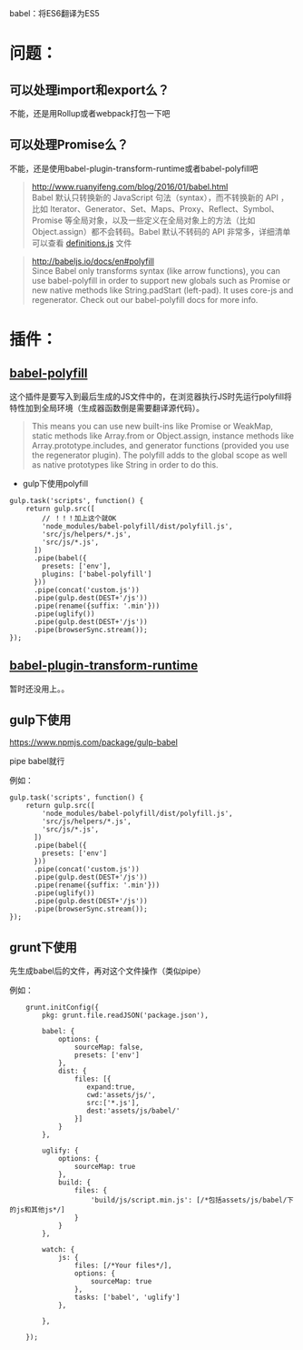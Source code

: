 babel：将ES6翻译为ES5

# 问题：
## 可以处理import和export么？
不能，还是用Rollup或者webpack打包一下吧

## 可以处理Promise么？
不能，还是使用babel-plugin-transform-runtime或者babel-polyfill吧

> http://www.ruanyifeng.com/blog/2016/01/babel.html  
Babel 默认只转换新的 JavaScript 句法（syntax），而不转换新的 API ，比如 Iterator、Generator、Set、Maps、Proxy、Reflect、Symbol、Promise 等全局对象，以及一些定义在全局对象上的方法（比如 Object.assign）都不会转码。Babel 默认不转码的 API 非常多，详细清单可以查看 [definitions.js](https://github.com/babel/babel/blob/master/packages/babel-plugin-transform-runtime/src/definitions.js) 文件

> http://babeljs.io/docs/en#polyfill  
Since Babel only transforms syntax (like arrow functions), you can use babel-polyfill in order to support new globals such as Promise or new native methods like String.padStart (left-pad). It uses core-js and regenerator. Check out our babel-polyfill docs for more info.

# 插件：
## [babel-polyfill](http://babeljs.io/docs/en/babel-polyfill)

这个插件是要写入到最后生成的JS文件中的，在浏览器执行JS时先运行polyfill将特性加到全局环境（生成器函数倒是需要翻译源代码）。

> This means you can use new built-ins like Promise or WeakMap, static methods like Array.from or Object.assign, instance methods like Array.prototype.includes, and generator functions (provided you use the regenerator plugin). The polyfill adds to the global scope as well as native prototypes like String in order to do this.

- gulp下使用polyfill

```
gulp.task('scripts', function() {
    return gulp.src([
        // ！！！加上这个就OK
        'node_modules/babel-polyfill/dist/polyfill.js',
        'src/js/helpers/*.js',
        'src/js/*.js',
      ])
      .pipe(babel({
        presets: ['env'],
        plugins: ['babel-polyfill']
      }))
      .pipe(concat('custom.js'))
      .pipe(gulp.dest(DEST+'/js'))
      .pipe(rename({suffix: '.min'}))
      .pipe(uglify())
      .pipe(gulp.dest(DEST+'/js'))
      .pipe(browserSync.stream());
});

```
## [babel-plugin-transform-runtime](http://babeljs.io/docs/en/babel-plugin-transform-runtime/)

暂时还没用上。。


## gulp下使用
https://www.npmjs.com/package/gulp-babel

pipe babel就行

例如：
```
gulp.task('scripts', function() {
    return gulp.src([
        'node_modules/babel-polyfill/dist/polyfill.js',
        'src/js/helpers/*.js',
        'src/js/*.js',
      ])
      .pipe(babel({
        presets: ['env']
      }))
      .pipe(concat('custom.js'))
      .pipe(gulp.dest(DEST+'/js'))
      .pipe(rename({suffix: '.min'}))
      .pipe(uglify())
      .pipe(gulp.dest(DEST+'/js'))
      .pipe(browserSync.stream());
});
```

## grunt下使用

先生成babel后的文件，再对这个文件操作（类似pipe）

例如：
```
    grunt.initConfig({
        pkg: grunt.file.readJSON('package.json'),

        babel: {
            options: {
                sourceMap: false,
                presets: ['env']   
            },
            dist: {
                files: [{
                   expand:true,
                   cwd:'assets/js/', 
                   src:['*.js'],
                   dest:'assets/js/babel/'
                }] 
            }
        },

        uglify: {
            options: {
                sourceMap: true
            },
            build: {
                files: {
                    'build/js/script.min.js': [/*包括assets/js/babel/下的js和其他js*/]
                }
            }
        },

        watch: {
            js: {
                files: [/*Your files*/],
                options: {
                    sourceMap: true
                },
                tasks: ['babel', 'uglify']
            },

        },

    });
```


